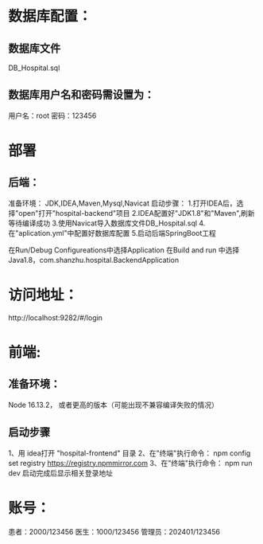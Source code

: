 # 数据库配置：
## 数据库文件
DB_Hospital.sql

## 数据库用户名和密码需设置为：
用户名：root
密码：123456

# 部署
## 后端：
准备环境：
JDK,IDEA,Maven,Mysql,Navicat
启动步骤：
1.打开IDEA后，选择"open"打开"hospital-backend"项目
2.IDEA配置好"JDK1.8"和"Maven",刷新等待编译成功
3.使用Navicat导入数据库文件DB_Hospital.sql
4.在"aplication.yml"中配置好数据库配置
5.启动后端SpringBoot工程

在Run/Debug Configureations中选择Application
在Build and run 中选择Java1.8，com.shanzhu.hospital.BackendApplication

# 访问地址：
http://localhost:9282/#/login

# 前端:
## 准备环境：
Node 16.13.2， 或者更高的版本（可能出现不兼容编译失败的情况）
## 启动步骤
1、用 idea打开 "hospital-frontend" 目录
2、在"终端"执行命令：
npm config set registry https://registry.npmmirror.com
3、在"终端"执行命令：
npm run dev 
启动完成后显示相关登录地址

# 账号：
患者：2000/123456
医生：1000/123456
管理员：202401/123456
